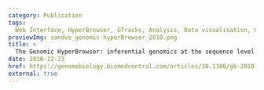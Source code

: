 ```yaml
---
category: Publication
tags:
  Web Interface, HyperBrowser, GTracks, Analysis, Data visualisation, Galaxy, End user, Developer
previewImg: sandve_genomic-hyperBrowser_2010.png
title: >
  The Genomic HyperBrowser: inferential genomics at the sequence level
date: 2010-12-23
href: https://genomebiology.biomedcentral.com/articles/10.1186/gb-2010-11-12-r121
external: true
---
```

